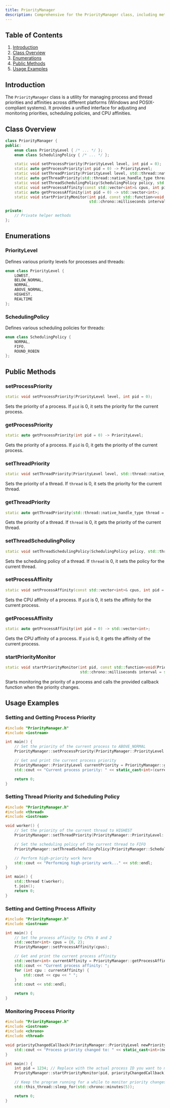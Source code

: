 ```yaml
---
title: PriorityManager
description: Comprehensive for the PriorityManager class, including methods for managing process and thread priorities, scheduling policies, CPU affinities, and usage examples.
---
```


## Table of Contents

1. [Introduction](#introduction)
2. [Class Overview](#class-overview)
3. [Enumerations](#enumerations)
4. [Public Methods](#public-methods)
5. [Usage Examples](#usage-examples)

## Introduction

The `PriorityManager` class is a utility for managing process and thread priorities and affinities across different platforms (Windows and POSIX-compliant systems). It provides a unified interface for adjusting and monitoring priorities, scheduling policies, and CPU affinities.

## Class Overview

```cpp
class PriorityManager {
public:
    enum class PriorityLevel { /* ... */ };
    enum class SchedulingPolicy { /* ... */ };

    static void setProcessPriority(PriorityLevel level, int pid = 0);
    static auto getProcessPriority(int pid = 0) -> PriorityLevel;
    static void setThreadPriority(PriorityLevel level, std::thread::native_handle_type thread = 0);
    static auto getThreadPriority(std::thread::native_handle_type thread = 0) -> PriorityLevel;
    static void setThreadSchedulingPolicy(SchedulingPolicy policy, std::thread::native_handle_type thread = 0);
    static void setProcessAffinity(const std::vector<int>& cpus, int pid = 0);
    static auto getProcessAffinity(int pid = 0) -> std::vector<int>;
    static void startPriorityMonitor(int pid, const std::function<void(PriorityLevel)>& callback,
                                     std::chrono::milliseconds interval = std::chrono::seconds(1));

private:
    // Private helper methods
};
```

## Enumerations

### PriorityLevel

Defines various priority levels for processes and threads:

```cpp
enum class PriorityLevel {
    LOWEST,
    BELOW_NORMAL,
    NORMAL,
    ABOVE_NORMAL,
    HIGHEST,
    REALTIME
};
```

### SchedulingPolicy

Defines various scheduling policies for threads:

```cpp
enum class SchedulingPolicy {
    NORMAL,
    FIFO,
    ROUND_ROBIN
};
```

## Public Methods

### setProcessPriority

```cpp
static void setProcessPriority(PriorityLevel level, int pid = 0);
```

Sets the priority of a process. If `pid` is 0, it sets the priority for the current process.

### getProcessPriority

```cpp
static auto getProcessPriority(int pid = 0) -> PriorityLevel;
```

Gets the priority of a process. If `pid` is 0, it gets the priority of the current process.

### setThreadPriority

```cpp
static void setThreadPriority(PriorityLevel level, std::thread::native_handle_type thread = 0);
```

Sets the priority of a thread. If `thread` is 0, it sets the priority for the current thread.

### getThreadPriority

```cpp
static auto getThreadPriority(std::thread::native_handle_type thread = 0) -> PriorityLevel;
```

Gets the priority of a thread. If `thread` is 0, it gets the priority of the current thread.

### setThreadSchedulingPolicy

```cpp
static void setThreadSchedulingPolicy(SchedulingPolicy policy, std::thread::native_handle_type thread = 0);
```

Sets the scheduling policy of a thread. If `thread` is 0, it sets the policy for the current thread.

### setProcessAffinity

```cpp
static void setProcessAffinity(const std::vector<int>& cpus, int pid = 0);
```

Sets the CPU affinity of a process. If `pid` is 0, it sets the affinity for the current process.

### getProcessAffinity

```cpp
static auto getProcessAffinity(int pid = 0) -> std::vector<int>;
```

Gets the CPU affinity of a process. If `pid` is 0, it gets the affinity of the current process.

### startPriorityMonitor

```cpp
static void startPriorityMonitor(int pid, const std::function<void(PriorityLevel)>& callback,
                                 std::chrono::milliseconds interval = std::chrono::seconds(1));
```

Starts monitoring the priority of a process and calls the provided callback function when the priority changes.

## Usage Examples

### Setting and Getting Process Priority

```cpp
#include "PriorityManager.h"
#include <iostream>

int main() {
    // Set the priority of the current process to ABOVE_NORMAL
    PriorityManager::setProcessPriority(PriorityManager::PriorityLevel::ABOVE_NORMAL);

    // Get and print the current process priority
    PriorityManager::PriorityLevel currentPriority = PriorityManager::getProcessPriority();
    std::cout << "Current process priority: " << static_cast<int>(currentPriority) << std::endl;

    return 0;
}
```

### Setting Thread Priority and Scheduling Policy

```cpp
#include "PriorityManager.h"
#include <thread>
#include <iostream>

void worker() {
    // Set the priority of the current thread to HIGHEST
    PriorityManager::setThreadPriority(PriorityManager::PriorityLevel::HIGHEST);

    // Set the scheduling policy of the current thread to FIFO
    PriorityManager::setThreadSchedulingPolicy(PriorityManager::SchedulingPolicy::FIFO);

    // Perform high-priority work here
    std::cout << "Performing high-priority work..." << std::endl;
}

int main() {
    std::thread t(worker);
    t.join();
    return 0;
}
```

### Setting and Getting Process Affinity

```cpp
#include "PriorityManager.h"
#include <iostream>

int main() {
    // Set the process affinity to CPUs 0 and 2
    std::vector<int> cpus = {0, 2};
    PriorityManager::setProcessAffinity(cpus);

    // Get and print the current process affinity
    std::vector<int> currentAffinity = PriorityManager::getProcessAffinity();
    std::cout << "Current process affinity: ";
    for (int cpu : currentAffinity) {
        std::cout << cpu << " ";
    }
    std::cout << std::endl;

    return 0;
}
```

### Monitoring Process Priority

```cpp
#include "PriorityManager.h"
#include <iostream>
#include <chrono>
#include <thread>

void priorityChangedCallback(PriorityManager::PriorityLevel newPriority) {
    std::cout << "Process priority changed to: " << static_cast<int>(newPriority) << std::endl;
}

int main() {
    int pid = 1234; // Replace with the actual process ID you want to monitor
    PriorityManager::startPriorityMonitor(pid, priorityChangedCallback);

    // Keep the program running for a while to monitor priority changes
    std::this_thread::sleep_for(std::chrono::minutes(5));

    return 0;
}
```
